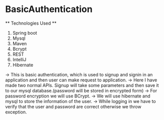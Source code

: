# BasicAuthentication

** Technologies Used **
1. Spring boot
2. Mysql
3. Maven
4. Bcrypt
5. REST
6. IntelliJ
7. Hibernate

-> This is basic authentication, which is used to signup and signin in an application and then user can make request to application.
-> Here I have made two normal APIs. Signup will take some parameters and then save it to our mysql database.(password will be stored in encrypted form)
-> For password encryption we will use BCrypt.
-> We will use hibernate and mysql to store the information of the user.
-> While logging in we have to verify that the user and password are correct otherwise we throw exception.
